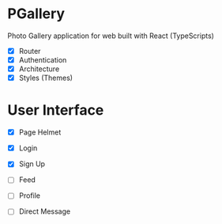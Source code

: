 # PGallery

Photo Gallery application for web built with React (TypeScripts)

- [x] Router
- [x] Authentication
- [x] Architecture
- [x] Styles (Themes)

# User Interface

- [x] Page Helmet
- [x] Login
- [x] Sign Up
- [ ] Feed
- [ ] Profile
- [ ] Direct Message

